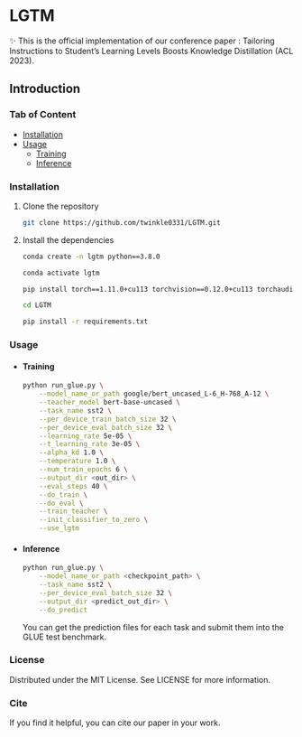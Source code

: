 # LGTM
✨ This is the official implementation of our conference paper : Tailoring Instructions to Student’s Learning Levels Boosts Knowledge Distillation (ACL 2023).

## Introduction
### Tab of Content
- [Installation](#1)
- [Usage](#2)
  - [Training](#3)
  <!-- - [Evaluation](#4) -->
  - [Inference](#4)

### Installation
1. Clone the repository
    ```sh
    git clone https://github.com/twinkle0331/LGTM.git
    ```
2. Install the dependencies
    ```sh
    conda create -n lgtm python==3.8.0

    conda activate lgtm

    pip install torch==1.11.0+cu113 torchvision==0.12.0+cu113 torchaudio==0.11.0 --extra-index-url https://download.pytorch.org/whl/cu113

    cd LGTM

    pip install -r requirements.txt
    ```

### Usage
- #### Training
    ```sh
    python run_glue.py \
        --model_name_or_path google/bert_uncased_L-6_H-768_A-12 \
        --teacher_model bert-base-uncased \
        --task_name sst2 \
        --per_device_train_batch_size 32 \
        --per_device_eval_batch_size 32 \
        --learning_rate 5e-05 \
        --t_learning_rate 3e-05 \
        --alpha_kd 1.0 \
        --temperature 1.0 \
        --num_train_epochs 6 \
        --output_dir <out_dir> \
        --eval_steps 40 \
        --do_train \
        --do_eval \
        --train_teacher \
        --init_classifier_to_zero \
        --use_lgtm
    ```
- #### Inference
    ```sh
    python run_glue.py \
        --model_name_or_path <checkpoint_path> \
        --task_name sst2 \
        --per_device_eval_batch_size 32 \
        --output_dir <predict_out_dir> \
        --do_predict
    ```
    You can get the prediction files for each task and submit them into the GLUE test benchmark.

### License
Distributed under the MIT License. See LICENSE for more information.

### Cite 

If you find it helpful, you can cite our paper in your work.
